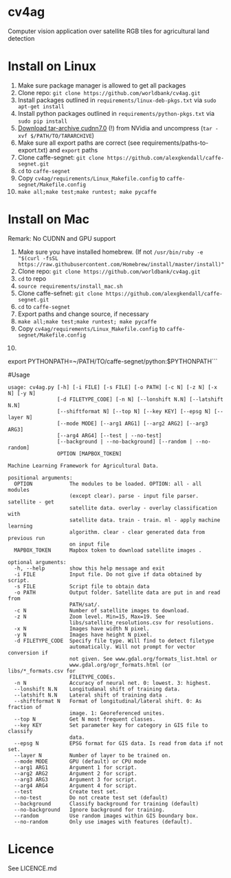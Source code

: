 # cv4ag
Computer vision application over satellite RGB tiles for agricultural land detection

# Install on Linux
1. Make sure package manager is allowed to get all packages
2. Clone repo: ```git clone https://github.com/worldbank/cv4ag.git```
3. Install packages outlined in ```requirements/linux-deb-pkgs.txt``` via  ```sudo apt-get install```
4. Install python packages outlined in ```requirements/python-pkgs.txt``` via ```sudo pip install```
5. [Download tar-archive cudnn7.0](https://developer.nvidia.com/cudnn) (!) from NVidia and uncompress (```tar -xvf $/PATH/TO/TARARCHIVE```)
6. Make sure all export paths are correct (see requirements/paths-to-export.txt) and ```export``` paths
7. Clone caffe-segnet: ```git clone https://github.com/alexgkendall/caffe-segnet.git```
8. ```cd``` to ```caffe-segnet```
9. Copy ```cv4ag/requirements/Linux_Makefile.config``` to ```caffe-segnet/Makefile.config```
10. ```make all;make test;make runtest; make pycaffe```

# Install on Mac
Remark: No CUDNN and GPU support

1. Make sure you have installed homebrew. (If not ```/usr/bin/ruby -e "$(curl -fsSL https://raw.githubusercontent.com/Homebrew/install/master/install)"```
2. Clone repo: ```git clone https://github.com/worldbank/cv4ag.git```
3. ```cd``` to repo
4. ```source requirements/install_mac.sh```
5. Clone caffe-sefnet: ```git clone https://github.com/alexgkendall/caffe-segnet.git```
8. ```cd``` to ```caffe-segnet```
6. Export paths and change source, if necessary
7. ```make all;make test;make runtest; make pycaffe```
8. Copy ```cv4ag/requirements/Linux_Makefile.config``` to ```caffe-segnet/Makefile.config```
9. ```export PYTHONPATH=~/PATH/TO/caffe-segnet/python:$PYTHONPATH>>~/.bash_profile;
 export PYTHONPATH=~/PATH/TO/caffe-segnet/python:$PYTHONPATH```
 

#Usage
```
usage: cv4ag.py [-h] [-i FILE] [-s FILE] [-o PATH] [-c N] [-z N] [-x N] [-y N]
                [-d FILETYPE_CODE] [-n N] [--lonshift N.N] [--latshift N.N]
                [--shiftformat N] [--top N] [--key KEY] [--epsg N] [--layer N]
                [--mode MODE] [--arg1 ARG1] [--arg2 ARG2] [--arg3 ARG3]
                [--arg4 ARG4] [--test | --no-test]
                [--background | --no-background] [--random | --no-random]
                OPTION [MAPBOX_TOKEN]

Machine Learning Framework for Agricultural Data.

positional arguments:
  OPTION            The modules to be loaded. OPTION: all - all modules
                    (except clear). parse - input file parser. satellite - get
                    satellite data. overlay - overlay classification with
                    satellite data. train - train. ml - apply machine learning
                    algorithm. clear - clear generated data from previous run
                    on input file
  MAPBOX_TOKEN      Mapbox token to download satellite images .

optional arguments:
  -h, --help        show this help message and exit
  -i FILE           Input file. Do not give if data obtained by script.
  -s FILE           Script file to obtain data
  -o PATH           Output folder. Satellite data are put in and read from
                    PATH/sat/.
  -c N              Number of satellite images to download.
  -z N              Zoom level. Min=15, Max=19. See
                    libs/satellite_resolutions.csv for resolutions.
  -x N              Images have width N pixel.
  -y N              Images have height N pixel.
  -d FILETYPE_CODE  Specify file type. Will find to detect filetype
                    automatically. Will not prompt for vector conversion if
                    not given. See www.gdal.org/formats_list.html or
                    www.gdal.org/ogr_formats.html (or libs/*_formats.csv for
                    FILETYPE_CODEs.
  -n N              Accuracy of neural net. 0: lowest. 3: highest.
  --lonshift N.N    Longitudanal shift of training data.
  --latshift N.N    Lateral shift of training data .
  --shiftformat N   Format of longitudinal/lateral shift. 0: As fraction of
                    image. 1: Georeferenced unites.
  --top N           Get N most frequent classes.
  --key KEY         Set parameter key for category in GIS file to classify
                    data.
  --epsg N          EPSG format for GIS data. Is read from data if not set.
  --layer N         Number of layer to be trained on.
  --mode MODE       GPU (default) or CPU mode
  --arg1 ARG1       Argument 1 for script.
  --arg2 ARG2       Argument 2 for script.
  --arg3 ARG3       Argument 3 for script.
  --arg4 ARG4       Argument 4 for script.
  --test            Create test set.
  --no-test         Do not create test set (default)
  --background      Classify background for training (default)
  --no-background   Ignore background for training.
  --random          Use random images within GIS boundary box.
  --no-random       Only use images with features (default).
```
# Licence
See LICENCE.md
